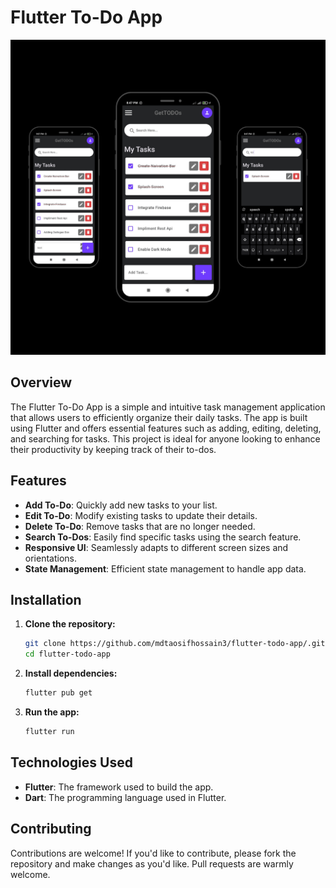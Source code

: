 # Flutter To-Do App

![image alt](https://github.com/mdtaosifhossain3/flutter-todo-app/blob/6bb0254b0d7e185b43b761ab6f68f728943ab32f/flutter-todo-app-mockup.png)

## Overview

The Flutter To-Do App is a simple and intuitive task management application that allows users to efficiently organize their daily tasks. The app is built using Flutter and offers essential features such as adding, editing, deleting, and searching for tasks. This project is ideal for anyone looking to enhance their productivity by keeping track of their to-dos.

## Features

- **Add To-Do**: Quickly add new tasks to your list.
- **Edit To-Do**: Modify existing tasks to update their details.
- **Delete To-Do**: Remove tasks that are no longer needed.
- **Search To-Dos**: Easily find specific tasks using the search feature.
- **Responsive UI**: Seamlessly adapts to different screen sizes and orientations.
- **State Management**: Efficient state management to handle app data.

## Installation

1. **Clone the repository:**

   ```bash
   git clone https://github.com/mdtaosifhossain3/flutter-todo-app/.git
   cd flutter-todo-app
   ```

2. **Install dependencies:**

   ```bash
   flutter pub get
   ```

3. **Run the app:**

   ```bash
   flutter run
   ```

## Technologies Used

- **Flutter**: The framework used to build the app.
- **Dart**: The programming language used in Flutter.

## Contributing

Contributions are welcome! If you'd like to contribute, please fork the repository and make changes as you'd like. Pull requests are warmly welcome.
